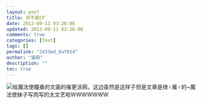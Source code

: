 ```yaml
---
layout: post
title: 并不是CP
date: 2013-09-11 03:26:08
updated: 2013-09-11 03:26:08
comments: true
categories: [Text]
tags: []
permalink: "2433ed_8af014"
author: "猫厨"
description: ""
toc: true
---
```


<p><img src="https://imglf2.ph.126.net/ennxdd92DpyjcbVF63_thA==/3267080054780836364.jpg"   border="0"   hspace="0"   vspace="0"   smallsrc="https://imglf2.ph.126.net/HUF2N2KXXZVpNSZ6BENilg==/1691946085108021535.jpg"   />给魔法使瞳桑的文画的催更涂鸦，这边虽然是这样子但是文章是绮♀雁♀的~魔法使妹子写肉写的太文艺啦WWWWWWW<br /></p>